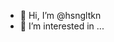 - 👋 Hi, I’m @hsngltkn
- 👀 I’m interested in ...
<!---
hsngltkn/hsngltkn is a ✨ special ✨ repository because its `README.md` (this file) appears on your GitHub profile.
You can click the Preview link to take a look at your changes.
--->
